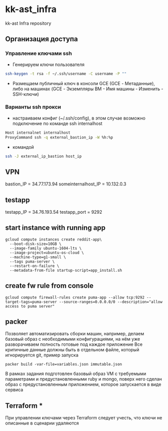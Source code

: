 # kk-ast_infra
kk-ast Infra repository

## Организация доступа
### Управление ключами ssh
- Генерируем ключи пользователя
```bash
ssh-keygen -t rsa -f ~/.ssh/username -C username -P ""
```
- Размещаем публичный ключ в консоли GCE (GCE - Метаданные), либо на машинах (GCE - Экземпляры ВМ - Имя машины - Изменить - SSH-ключи)
### Варианты ssh прокси
- настраиваем конфиг (~/.ssh/config), в этом случае возможно подключение по команде ssh internalhost
```bash
Host internalnet internalhost
ProxyCommand ssh -q external_bastion_ip -W %h:%p
```
- командой
```bash
ssh -J external_ip_bastion host_ip
```

## VPN
bastion_IP = 34.77.173.94
someinternalhost_IP = 10.132.0.3

## testapp
testapp_IP = 34.76.193.54
testapp_port = 9292

## start instance with running app
```
gcloud compute instances create reddit-app\
  --boot-disk-size=10GB \
  --image-family ubuntu-1604-lts \
  --image-project=ubuntu-os-cloud \
  --machine-type=g1-small \
  --tags puma-server \
  --restart-on-failure \
  --metadata-from-file startup-script=app_install.sh
```
## create fw rule from console
```
gcloud compute firewall-rules create puma-app --allow tcp:9292 --target-tags=puma-server --source-ranges=0.0.0.0/0 --description="allow access to puma server"
```

## packer
Позволяет автоматизировать сборки машин, например, делаем базовый образ с необходимыми конфигурациями, на нём уже разворачиваем полность готовые под каждое приложение
Все критичные данные должны быть в отдельном файле, который игнорируется git, пример запуска
```
packer build -var-file=variables.json immutable.json
```
В рамках задания подготовлен базовый образ VM с требуемыми параметрами и предустановленными ruby и mongo, поверх него сделан образ с предустановленным приложением, которое запускается в виде сервиса

## Terraform *
При управлении ключами через Terraform следует учесть, что ключи не описанные в сценарии удаляются
